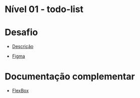 # Nível 01 - todo-list

# Desafio

- [Descrição](https://efficient-sloth-d85.notion.site/Desafio-01-Praticando-os-conceitos-do-ReactJS-91fd63dd1a5b4a2796152de293ec1074)

- [Figma](https://www.figma.com/design/TWLBCaf41gcALS7xdGcw7A/ToDo-List-%E2%80%A2-Desafio-React?t=8eubdAeyoPthK15g-0)

# Documentação complementar

- [FlexBox](https://developer.mozilla.org/en-US/docs/Learn/CSS/CSS_layout/Flexbox)
